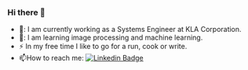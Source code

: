 ### Hi there 👋

- 🔭: I am currently working as a Systems Engineer at KLA Corporation.
- 🌱: I am learning image processing and machine learning. 
- :zap: In my free time I like to go for a run, cook or write.
- :mailbox:How to reach me: [![Linkedin Badge](https://img.shields.io/badge/-kakbar-blue?style=flat&logo=Linkedin&logoColor=white)](url)
<!--
**A-bisht/A-bisht** is a ✨ _special_ ✨ repository because its `README.md` (this file) appears on your GitHub profile.

Here are some ideas to get you started:

- 🔭 I’m currently working on ...
- 🌱 I’m currently learning ...
- 👯 I’m looking to collaborate on ...
- 🤔 I’m looking for help with ...
- 💬 Ask me about ...
- 📫 How to reach me: ...
- 😄 Pronouns: ...
- ⚡ Fun fact: ...
-->
